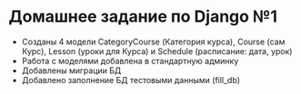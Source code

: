 <h1>Домашнее задание по Django №1</h1>
<ul>
<li> Созданы 4 модели CategoryCourse (Категория курса), Course (сам Курс), Lesson (уроки для Курса) и Schedule (расписание: дата, урок)</li>
<li> Работа с моделями добавлена в стандартную админку</li>
<li> Добавлены миграции БД</li>
<li> Добавлено заполнение БД тестовыми данными (fill_db)</li>
</ul>